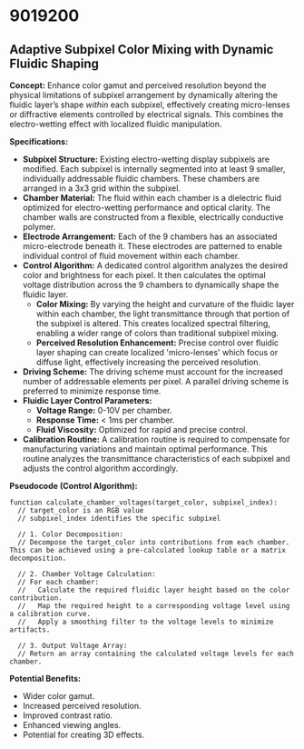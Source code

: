 # 9019200

## Adaptive Subpixel Color Mixing with Dynamic Fluidic Shaping

**Concept:** Enhance color gamut and perceived resolution beyond the physical limitations of subpixel arrangement by dynamically altering the fluidic layer’s shape *within* each subpixel, effectively creating micro-lenses or diffractive elements controlled by electrical signals. This combines the electro-wetting effect with localized fluidic manipulation.

**Specifications:**

*   **Subpixel Structure:** Existing electro-wetting display subpixels are modified. Each subpixel is internally segmented into at least 9 smaller, individually addressable fluidic chambers. These chambers are arranged in a 3x3 grid within the subpixel.
*   **Chamber Material:** The fluid within each chamber is a dielectric fluid optimized for electro-wetting performance and optical clarity. The chamber walls are constructed from a flexible, electrically conductive polymer.
*   **Electrode Arrangement:** Each of the 9 chambers has an associated micro-electrode beneath it. These electrodes are patterned to enable individual control of fluid movement within each chamber.
*   **Control Algorithm:** A dedicated control algorithm analyzes the desired color and brightness for each pixel. It then calculates the optimal voltage distribution across the 9 chambers to dynamically shape the fluidic layer. 
    *   **Color Mixing:** By varying the height and curvature of the fluidic layer within each chamber, the light transmittance through that portion of the subpixel is altered. This creates localized spectral filtering, enabling a wider range of colors than traditional subpixel mixing.
    *   **Perceived Resolution Enhancement:** Precise control over fluidic layer shaping can create localized 'micro-lenses' which focus or diffuse light, effectively increasing the perceived resolution.
*   **Driving Scheme:** The driving scheme must account for the increased number of addressable elements per pixel. A parallel driving scheme is preferred to minimize response time.
*   **Fluidic Layer Control Parameters:**
    *   **Voltage Range:** 0-10V per chamber.
    *   **Response Time:** < 1ms per chamber.
    *   **Fluid Viscosity:** Optimized for rapid and precise control.
*   **Calibration Routine:** A calibration routine is required to compensate for manufacturing variations and maintain optimal performance. This routine analyzes the transmittance characteristics of each subpixel and adjusts the control algorithm accordingly.

**Pseudocode (Control Algorithm):**

```
function calculate_chamber_voltages(target_color, subpixel_index):
  // target_color is an RGB value
  // subpixel_index identifies the specific subpixel

  // 1. Color Decomposition:
  // Decompose the target_color into contributions from each chamber.  This can be achieved using a pre-calculated lookup table or a matrix decomposition.

  // 2. Chamber Voltage Calculation:
  // For each chamber:
  //   Calculate the required fluidic layer height based on the color contribution.
  //   Map the required height to a corresponding voltage level using a calibration curve.
  //   Apply a smoothing filter to the voltage levels to minimize artifacts.

  // 3. Output Voltage Array:
  // Return an array containing the calculated voltage levels for each chamber.
```

**Potential Benefits:**

*   Wider color gamut.
*   Increased perceived resolution.
*   Improved contrast ratio.
*   Enhanced viewing angles.
*   Potential for creating 3D effects.